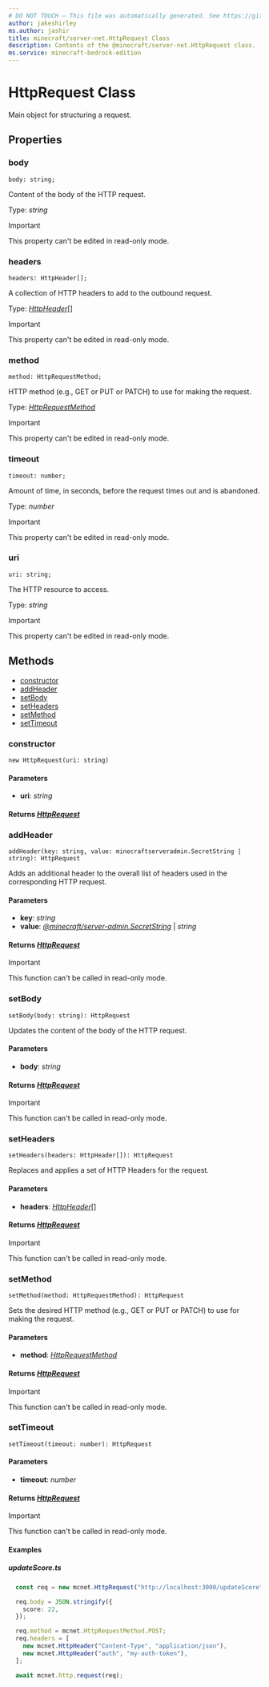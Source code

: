 ```yaml
---
# DO NOT TOUCH — This file was automatically generated. See https://github.com/mojang/minecraftapidocsgenerator to modify descriptions, examples, etc.
author: jakeshirley
ms.author: jashir
title: minecraft/server-net.HttpRequest Class
description: Contents of the @minecraft/server-net.HttpRequest class.
ms.service: minecraft-bedrock-edition
---
```

# HttpRequest Class

Main object for structuring a request.

## Properties

### **body**
`body: string;`

Content of the body of the HTTP request.

Type: *string*
  
> [!IMPORTANT]
> This property can't be edited in read-only mode.

### **headers**
`headers: HttpHeader[];`

A collection of HTTP headers to add to the outbound request.

Type: [*HttpHeader*](HttpHeader.md)[]
  
> [!IMPORTANT]
> This property can't be edited in read-only mode.

### **method**
`method: HttpRequestMethod;`

HTTP method (e.g., GET or PUT or PATCH) to use for making the request.

Type: [*HttpRequestMethod*](HttpRequestMethod.md)
  
> [!IMPORTANT]
> This property can't be edited in read-only mode.

### **timeout**
`timeout: number;`

Amount of time, in seconds, before the request times out and is abandoned.

Type: *number*
  
> [!IMPORTANT]
> This property can't be edited in read-only mode.

### **uri**
`uri: string;`

The HTTP resource to access.

Type: *string*
  
> [!IMPORTANT]
> This property can't be edited in read-only mode.

## Methods
- [constructor](#constructor)
- [addHeader](#addheader)
- [setBody](#setbody)
- [setHeaders](#setheaders)
- [setMethod](#setmethod)
- [setTimeout](#settimeout)

### **constructor**
`
new HttpRequest(uri: string)
`

#### **Parameters**
- **uri**: *string*

#### **Returns** [*HttpRequest*](HttpRequest.md)

### **addHeader**
`
addHeader(key: string, value: minecraftserveradmin.SecretString | string): HttpRequest
`

Adds an additional header to the overall list of headers used in the corresponding HTTP request.

#### **Parameters**
- **key**: *string*
- **value**: [*@minecraft/server-admin.SecretString*](../../minecraft/server-admin/SecretString.md) | *string*

#### **Returns** [*HttpRequest*](HttpRequest.md)

> [!IMPORTANT]
> This function can't be called in read-only mode.

### **setBody**
`
setBody(body: string): HttpRequest
`

Updates the content of the body of the HTTP request.

#### **Parameters**
- **body**: *string*

#### **Returns** [*HttpRequest*](HttpRequest.md)

> [!IMPORTANT]
> This function can't be called in read-only mode.

### **setHeaders**
`
setHeaders(headers: HttpHeader[]): HttpRequest
`

Replaces and applies a set of HTTP Headers for the request.

#### **Parameters**
- **headers**: [*HttpHeader*](HttpHeader.md)[]

#### **Returns** [*HttpRequest*](HttpRequest.md)

> [!IMPORTANT]
> This function can't be called in read-only mode.

### **setMethod**
`
setMethod(method: HttpRequestMethod): HttpRequest
`

Sets the desired HTTP method (e.g., GET or PUT or PATCH) to use for making the request.

#### **Parameters**
- **method**: [*HttpRequestMethod*](HttpRequestMethod.md)

#### **Returns** [*HttpRequest*](HttpRequest.md)

> [!IMPORTANT]
> This function can't be called in read-only mode.

### **setTimeout**
`
setTimeout(timeout: number): HttpRequest
`

#### **Parameters**
- **timeout**: *number*

#### **Returns** [*HttpRequest*](HttpRequest.md)

> [!IMPORTANT]
> This function can't be called in read-only mode.

#### Examples
##### ***updateScore.ts***
```typescript
  const req = new mcnet.HttpRequest("http://localhost:3000/updateScore");

  req.body = JSON.stringify({
    score: 22,
  });

  req.method = mcnet.HttpRequestMethod.POST;
  req.headers = [
    new mcnet.HttpHeader("Content-Type", "application/json"),
    new mcnet.HttpHeader("auth", "my-auth-token"),
  ];

  await mcnet.http.request(req);
```
